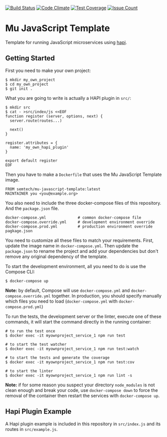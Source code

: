 [![Build Status](https://travis-ci.org/mu-semtech/mu-javascript-template.svg?branch=master)](https://travis-ci.org/mu-semtech/mu-javascript-template)
[![Code Climate](https://codeclimate.com/github/mu-semtech/mu-javascript-template/badges/gpa.svg)](https://codeclimate.com/github/mu-semtech/mu-javascript-template)
[![Test Coverage](https://codeclimate.com/github/mu-semtech/mu-javascript-template/badges/coverage.svg)](https://codeclimate.com/github/mu-semtech/mu-javascript-template/coverage)
[![Issue Count](https://codeclimate.com/github/mu-semtech/mu-javascript-template/badges/issue_count.svg)](https://codeclimate.com/github/mu-semtech/mu-javascript-template)


Mu JavaScript Template
======================

Template for running JavaScript microservices using [hapi](http://hapijs.com/).

Getting Started
---------------

First you need to make your own project:

```
$ mkdir my_own_project
$ cd my_own_project
$ git init .
```

What you are going to write is actually a HAPI plugin in `src/`:

```
$ mkdir src
$ cat - >src/index/js <<EOF
function register (server, options, next) {
  server.route(routes...)

  next()
}

register.attributes = {
  name: 'my_own_hapi_plugin'
}

export default register
EOF
```

Then you have to make a `Dockerfile` that uses the Mu JavaScript Template
image.

```
FROM semtech/mu-javascript-template:latest
MAINTAINER you <you@example.org>
```

You also need to include the three docker-compose files of this repository. And
the `package.json` file.

```
docker-compose.yml              # common docker-compose file
docker-compose.override.yml     # development environment override
docker-compose.prod.yml         # production environment override
pagkage.json
```

You need to customize all these files to match your requirements. First, update
the image name in `docker-compose.yml`. Then update the `package.json` to
rename the project and add your dependencies but don't remove any original
dependency of the template.

To start the development environment, all you need to do is use the Compose
CLI:

```
$ docker-compose up
```

**Note:** by default, Compose will use `docker-compose.yml` and
`docker-compose.override.yml` together. In production, you should specify
manually which files you need to load (`docker-compose.yml` with
`docker-compose.prod.yml`)

To run the tests, the development server or the linter, execute one of these
commands, it will start the command directly in the running container:

```
# to run the test once
$ docker exec -it myownproject_service_1 npm run test

# to start the test watcher
$ docker exec -it myownproject_service_1 npm run test:watch

# to start the tests and generate the coverage
$ docker exec -it myownproject_service_1 npm run test:cov

# to start the linter
$ docker exec -it myownproject_service_1 npm run lint -s
```

**Note:** if for some reason you suspect your directory `node_modules` is not
clean enough and break your code, use `docker-compose down` to force the
removal of the container then restart the services with `docker-compose up`.

Hapi Plugin Example
-------------------

A Hapi plugin example is included in this repository in `src/index.js` and its
routes in `src/example.js`.
